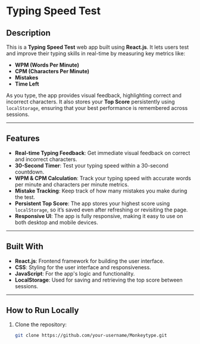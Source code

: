# Typing Speed Test

## Description

This is a **Typing Speed Test** web app built using **React.js**. It lets users test and improve their typing skills in real-time by measuring key metrics like:

- **WPM (Words Per Minute)**
- **CPM (Characters Per Minute)**
- **Mistakes**
- **Time Left**

As you type, the app provides visual feedback, highlighting correct and incorrect characters. It also stores your **Top Score** persistently using `localStorage`, ensuring that your best performance is remembered across sessions.

---

## Features

- **Real-time Typing Feedback**: Get immediate visual feedback on correct and incorrect characters.
- **30-Second Timer**: Test your typing speed within a 30-second countdown.
- **WPM & CPM Calculation**: Track your typing speed with accurate words per minute and characters per minute metrics.
- **Mistake Tracking**: Keep track of how many mistakes you make during the test.
- **Persistent Top Score**: The app stores your highest score using `localStorage`, so it’s saved even after refreshing or revisiting the page.
- **Responsive UI**: The app is fully responsive, making it easy to use on both desktop and mobile devices.

---

## Built With

- **React.js**: Frontend framework for building the user interface.
- **CSS**: Styling for the user interface and responsiveness.
- **JavaScript**: For the app's logic and functionality.
- **LocalStorage**: Used for saving and retrieving the top score between sessions.

---

## How to Run Locally

1. Clone the repository:
   ```bash
   git clone https://github.com/your-username/Monkeytype.git
